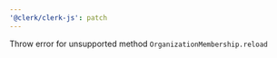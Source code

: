 ```yaml
---
'@clerk/clerk-js': patch
---
```


Throw error for unsupported method `OrganizationMembership.reload`
